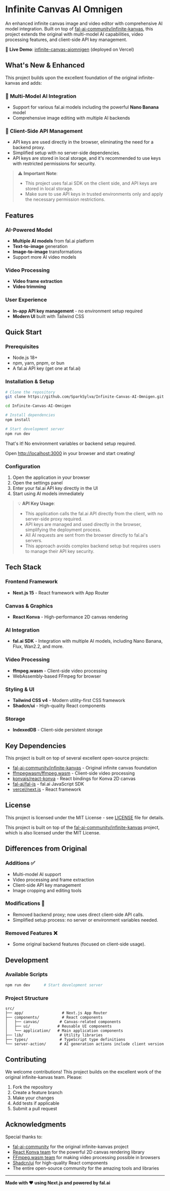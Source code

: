 # Infinite Canvas AI Omnigen

An enhanced infinite canvas image and video editor with comprehensive AI model integration. Built on top of [fal-ai-community/infinite-kanvas](https://github.com/fal-ai-community/infinite-kanvas), this project extends the original with multi-model AI capabilities, video processing features, and client-side API key management.

🌟 **Live Demo**: [infinite-canvas-aiomnigen](https://infinite-canvas.aiomnigen.com) (deployed on Vercel)

## What's New & Enhanced

This project builds upon the excellent foundation of the original infinite-kanvas and adds:

### 🎯 **Multi-Model AI Integration**
- Support for various fal.ai models including the powerful **Nano Banana** model
- Comprehensive image editing with multiple AI backends

### 🔑 **Client-Side API Management**
- API keys are used directly in the browser, eliminating the need for a backend proxy.
- Simplified setup with no server-side dependencies.
- API keys are stored in local storage, and it's recommended to use keys with restricted permissions for security.

> ⚠️ **Important Note**: 
> - This project uses fal.ai SDK on the client side, and API keys are stored in local storage.
> - Make sure to use API keys in trusted environments only and apply the necessary permission restrictions.

## Features

### AI-Powered Model
- **Multiple AI models** from fal.ai platform
- **Text-to-image** generation
- **Image-to-image** transformations
- Support more AI video models

### Video Processing
- **Video frame extraction**
- **Video trimming**

### User Experience
- **In-app API key management** - no environment setup required
- **Modern UI** built with Tailwind CSS

## Quick Start

### Prerequisites
- Node.js 18+
- npm, yarn, pnpm, or bun
- A fal.ai API key (get one at fal.ai)

### Installation & Setup

```bash
# Clone the repository
git clone https://github.com/SparkSylva/Infinite-Canvas-AI-Omnigen.git

cd Infinite-Canvas-AI-Omnigen

# Install dependencies
npm install

# Start development server
npm run dev
```

That's it! No environment variables or backend setup required.

Open [http://localhost:3000](http://localhost:3000) in your browser and start creating!

### Configuration

1. Open the application in your browser
2. Open the settings panel
3. Enter your fal.ai API key directly in the UI
4. Start using AI models immediately

> 💡 **API Key Usage**:
>
> * This application calls the fal.ai API directly from the client, with no server-side proxy required.
> * API keys are managed and used directly in the browser, simplifying the deployment process.
> * All AI requests are sent from the browser directly to fal.ai's servers.
> * This approach avoids complex backend setup but requires users to manage their API key security.

## Tech Stack

### Frontend Framework

* **Next.js 15** - React framework with App Router

### Canvas & Graphics

* **React Konva** - High-performance 2D canvas rendering

### AI Integration

* **fal.ai SDK** - Integration with multiple AI models, including Nano Banana, Flux, Wan2.2, and more.

### Video Processing

* **ffmpeg.wasm** - Client-side video processing
* WebAssembly-based FFmpeg for browser

### Styling & UI

* **Tailwind CSS v4** - Modern utility-first CSS framework
* **Shadcn/ui** - High-quality React components

### Storage

* **IndexedDB** - Client-side persistent storage

## Key Dependencies

This project is built on top of several excellent open-source projects:

* [fal-ai-community/infinite-kanvas](https://github.com/fal-ai-community/infinite-kanvas) - Original infinite canvas foundation
* [ffmpegwasm/ffmpeg.wasm](https://github.com/ffmpegwasm/ffmpeg.wasm) - Client-side video processing
* [konvajs/react-konva](https://github.com/konvajs/react-konva) - React bindings for Konva 2D canvas
* [fal-ai/fal-js](https://github.com/fal-ai/fal-js) - fal.ai JavaScript SDK
* [vercel/next.js](https://github.com/vercel/next.js) - React framework

## License

This project is licensed under the MIT License - see [LICENSE](LICENSE) file for details.

This project is built on top of the [fal-ai-community/infinite-kanvas](https://github.com/fal-ai-community/infinite-kanvas) project, which is also licensed under the MIT License.

## Differences from Original

### Additions ✅

* Multi-model AI support
* Video processing and frame extraction
* Client-side API key management
* Image cropping and editing tools

### Modifications 🔄

* Removed backend proxy; now uses direct client-side API calls.
* Simplified setup process: no server or environment variables needed.

### Removed Features ❌

* Some original backend features (focused on client-side usage).

## Development

### Available Scripts

```bash
npm run dev      # Start development server
```

### Project Structure

```
src/
├── app/                 # Next.js App Router
├── components/          # React components
│   ├── canvas/         # Canvas-related components
│   ├── ui/            # Reusable UI components
│   └── application/   # Main application components
├── lib/                # Utility libraries
├── types/              # TypeScript type definitions
└── server-action/      # AI generation actions include client version
```

## Contributing

We welcome contributions! This project builds on the excellent work of the original infinite-kanvas team. Please:

1. Fork the repository
2. Create a feature branch
3. Make your changes
4. Add tests if applicable
5. Submit a pull request

## Acknowledgments

Special thanks to:

* [fal-ai-community](https://github.com/fal-ai-community) for the original infinite-kanvas project
* [React Konva team](https://github.com/konvajs/react-konva) for the powerful 2D canvas rendering library
* [FFmpeg.wasm team](https://github.com/ffmpegwasm) for making video processing possible in browsers
* [Shadcn/ui](https://github.com/shadcn/ui) for high-quality React components
* The entire open-source community for the amazing tools and libraries

---

**Made with ❤️ using Next.js and powered by fal.ai**
